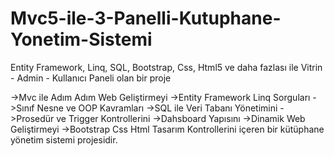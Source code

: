 # Mvc5-ile-3-Panelli-Kutuphane-Yonetim-Sistemi
Entity Framework, Linq, SQL, Bootstrap, Css, Html5 ve daha fazlası ile Vitrin - Admin - Kullanıcı Paneli olan bir proje

->Mvc ile Adım Adım Web Geliştirmeyi
->Entity Framework Linq Sorguları
->Sınıf Nesne ve OOP Kavramları
->SQL ile Veri Tabanı Yönetimini
->Prosedür ve Trigger Kontrollerini
->Dahsboard Yapısını
->Dinamik Web Geliştirmeyi
->Bootstrap Css Html Tasarım Kontrollerini içeren bir kütüphane yönetim sistemi projesidir. 
